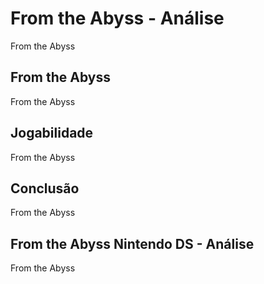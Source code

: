 ---
---

# From the Abyss - Análise

From the Abyss

## From the Abyss

From the Abyss

## Jogabilidade

From the Abyss

## Conclusão

From the Abyss

## From the Abyss Nintendo DS - Análise

From the Abyss
